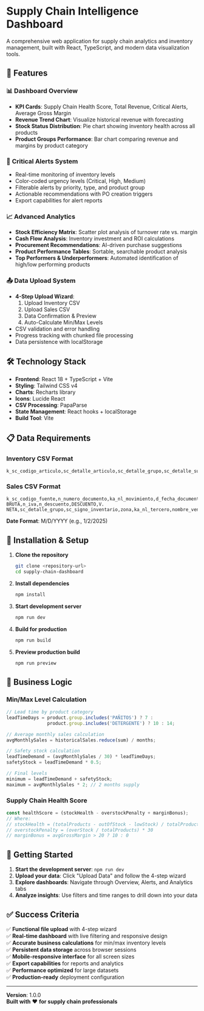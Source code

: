 # Supply Chain Intelligence Dashboard

A comprehensive web application for supply chain analytics and inventory management, built with React, TypeScript, and modern data visualization tools.

## 🚀 Features

### 📊 **Dashboard Overview**
- **KPI Cards**: Supply Chain Health Score, Total Revenue, Critical Alerts, Average Gross Margin
- **Revenue Trend Chart**: Visualize historical revenue with forecasting
- **Stock Status Distribution**: Pie chart showing inventory health across all products
- **Product Groups Performance**: Bar chart comparing revenue and margins by product category

### 🚨 **Critical Alerts System**
- Real-time monitoring of inventory levels
- Color-coded urgency levels (Critical, High, Medium)
- Filterable alerts by priority, type, and product group
- Actionable recommendations with PO creation triggers
- Export capabilities for alert reports

### 📈 **Advanced Analytics**
- **Stock Efficiency Matrix**: Scatter plot analysis of turnover rate vs. margin
- **Cash Flow Analysis**: Inventory investment and ROI calculations
- **Procurement Recommendations**: AI-driven purchase suggestions
- **Product Performance Tables**: Sortable, searchable product analysis
- **Top Performers & Underperformers**: Automated identification of high/low performing products

### 📤 **Data Upload System**
- **4-Step Upload Wizard**:
  1. Upload Inventory CSV
  2. Upload Sales CSV  
  3. Data Confirmation & Preview
  4. Auto-Calculate Min/Max Levels
- CSV validation and error handling
- Progress tracking with chunked file processing
- Data persistence with localStorage

## 🛠️ Technology Stack

- **Frontend**: React 18 + TypeScript + Vite
- **Styling**: Tailwind CSS v4
- **Charts**: Recharts library
- **Icons**: Lucide React
- **CSV Processing**: PapaParse
- **State Management**: React hooks + localStorage
- **Build Tool**: Vite

## 📋 Data Requirements

### Inventory CSV Format
```csv
k_sc_codigo_articulo,sc_detalle_articulo,sc_detalle_grupo,sc_detalle_subgrupo,n_saldo_anterior,n_entradas,n_salidas,n_saldo_actual,n_costo_promedio,n_ultimo_costo,sc_tipo_unidad
```

### Sales CSV Format  
```csv
k_sc_codigo_fuente,n_numero_documento,ka_nl_movimiento,d_fecha_documento,sc_nombre,n_nit,sc_telefono_ppal,sc_telefono_alterno,sc_nombre_fuente,MARCA,k_sc_codigo_articulo,sc_detalle_articulo,n_cantidad,n_valor,V. BRUTA,n_iva,n_descuento,DESCUENTO,V. NETA,sc_detalle_grupo,sc_signo_inventario,zona,ka_nl_tercero,nombre_vendedor
```

**Date Format**: M/D/YYYY (e.g., 1/2/2025)

## 🔧 Installation & Setup

1. **Clone the repository**
   ```bash
   git clone <repository-url>
   cd supply-chain-dashboard
   ```

2. **Install dependencies**
   ```bash
   npm install
   ```

3. **Start development server**
   ```bash
   npm run dev
   ```

4. **Build for production**
   ```bash
   npm run build
   ```

5. **Preview production build**
   ```bash
   npm run preview
   ```

## 🧮 Business Logic

### **Min/Max Level Calculation**
```typescript
// Lead time by product category
leadTimeDays = product.group.includes('PAÑITOS') ? 7 : 
               product.group.includes('DETERGENTE') ? 10 : 14;

// Average monthly sales calculation
avgMonthlySales = historicalSales.reduce(sum) / months;

// Safety stock calculation  
leadTimeDemand = (avgMonthlySales / 30) * leadTimeDays;
safetyStock = leadTimeDemand * 0.5;

// Final levels
minimum = leadTimeDemand + safetyStock;
maximum = avgMonthlySales * 2; // 2 months supply
```

### **Supply Chain Health Score**
```typescript
const healthScore = (stockHealth - overstockPenalty + marginBonus);
// Where:
// stockHealth = (totalProducts - outOfStock - lowStock) / totalProducts * 100
// overstockPenalty = (overStock / totalProducts) * 30
// marginBonus = avgGrossMargin > 20 ? 10 : 0
```

## 🎯 Getting Started

1. **Start the development server**: `npm run dev`
2. **Upload your data**: Click "Upload Data" and follow the 4-step wizard
3. **Explore dashboards**: Navigate through Overview, Alerts, and Analytics tabs
4. **Analyze insights**: Use filters and time ranges to drill down into your data

## ✅ Success Criteria

✅ **Functional file upload** with 4-step wizard  
✅ **Real-time dashboard** with live filtering and responsive design  
✅ **Accurate business calculations** for min/max inventory levels  
✅ **Persistent data storage** across browser sessions  
✅ **Mobile-responsive interface** for all screen sizes  
✅ **Export capabilities** for reports and analytics  
✅ **Performance optimized** for large datasets  
✅ **Production-ready** deployment configuration

---

**Version**: 1.0.0  
**Built with** ❤️ **for supply chain professionals**